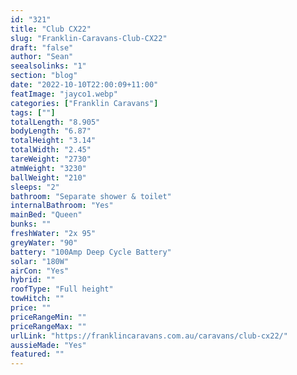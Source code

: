 ```yaml
---
id: "321"
title: "Club CX22"
slug: "Franklin-Caravans-Club-CX22"
draft: "false"
author: "Sean"
seealsolinks: "1"
section: "blog"
date: "2022-10-10T22:00:09+11:00"
featImage: "jayco1.webp"
categories: ["Franklin Caravans"]
tags: [""]
totalLength: "8.905"
bodyLength: "6.87"
totalHeight: "3.14"
totalWidth: "2.45"
tareWeight: "2730"
atmWeight: "3230"
ballWeight: "210"
sleeps: "2"
bathroom: "Separate shower & toilet"
internalBathroom: "Yes"
mainBed: "Queen"
bunks: ""
freshWater: "2x 95"
greyWater: "90"
battery: "100Amp Deep Cycle Battery"
solar: "180W"
airCon: "Yes"
hybrid: ""
roofType: "Full height"
towHitch: ""
price: ""
priceRangeMin: ""
priceRangeMax: ""
urlLink: "https://franklincaravans.com.au/caravans/club-cx22/"
aussieMade: "Yes"
featured: ""
---
```

